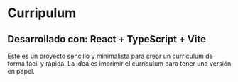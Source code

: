 # Curripulum
## Desarrollado con: React + TypeScript + Vite

Este es un proyecto sencillo y minimalista para crear un currículum de forma fácil y rápida. La idea es imprimir el currículum para tener una versión en papel.
